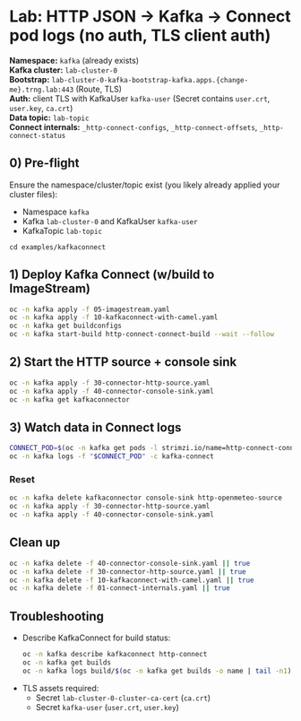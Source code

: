 # Lab: HTTP JSON → Kafka → Connect pod logs (no auth, TLS client auth)

**Namespace:** `kafka` (already exists)  
**Kafka cluster:** `lab-cluster-0`  
**Bootstrap:** `lab-cluster-0-kafka-bootstrap-kafka.apps.{change-me}.trng.lab:443` (Route, TLS)  
**Auth:** client TLS with KafkaUser `kafka-user` (Secret contains `user.crt`, `user.key`, `ca.crt`)  
**Data topic:** `lab-topic`  
**Connect internals:** `_http-connect-configs`, `_http-connect-offsets`, `_http-connect-status`

## 0) Pre-flight
Ensure the namespace/cluster/topic exist (you likely already applied your cluster files):
- Namespace `kafka`
- Kafka `lab-cluster-0` and KafkaUser `kafka-user`
- KafkaTopic `lab-topic`
```
cd examples/kafkaconnect
```
## 1) Deploy Kafka Connect (w/build to ImageStream)
```bash
oc -n kafka apply -f 05-imagestream.yaml
oc -n kafka apply -f 10-kafkaconnect-with-camel.yaml
oc -n kafka get buildconfigs
oc -n kafka start-build http-connect-connect-build --wait --follow
```

## 2) Start the HTTP source + console sink
```bash
oc -n kafka apply -f 30-connector-http-source.yaml
oc -n kafka apply -f 40-connector-console-sink.yaml
oc -n kafka get kafkaconnector
```

## 3) Watch data in Connect logs
```bash
CONNECT_POD=$(oc -n kafka get pods -l strimzi.io/name=http-connect-connect -o jsonpath='{.items[0].metadata.name}')
oc -n kafka logs -f "$CONNECT_POD" -c kafka-connect
```

### Reset
```bash
oc -n kafka delete kafkaconnector console-sink http-openmeteo-source
oc -n kafka apply -f 30-connector-http-source.yaml
oc -n kafka apply -f 40-connector-console-sink.yaml
```

## Clean up
```bash
oc -n kafka delete -f 40-connector-console-sink.yaml || true
oc -n kafka delete -f 30-connector-http-source.yaml || true
oc -n kafka delete -f 10-kafkaconnect-with-camel.yaml || true
oc -n kafka delete -f 01-connect-internals.yaml || true
```

## Troubleshooting
- Describe KafkaConnect for build status:
  ```bash
  oc -n kafka describe kafkaconnect http-connect
  oc -n kafka get builds
  oc -n kafka logs build/$(oc -n kafka get builds -o name | tail -n1)
  ```
- TLS assets required:
  - Secret `lab-cluster-0-cluster-ca-cert` (`ca.crt`)
  - Secret `kafka-user` (`user.crt`, `user.key`)
